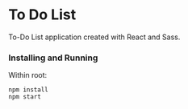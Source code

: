 # To Do List

To-Do List application created with React and Sass.

### Installing and Running

Within root:

```
npm install
npm start
```
